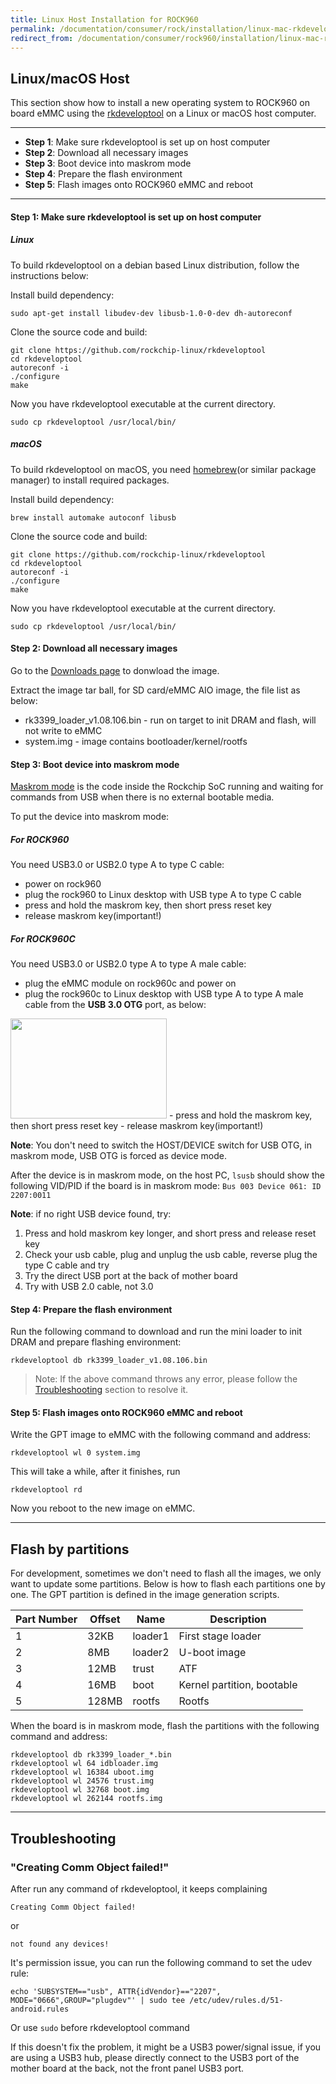 ```yaml
---
title: Linux Host Installation for ROCK960
permalink: /documentation/consumer/rock/installation/linux-mac-rkdeveloptool/
redirect_from: /documentation/consumer/rock960/installation/linux-mac-rkdeveloptool/
---
```


## Linux/macOS Host

This section show how to install a new operating system to ROCK960 on board eMMC using the [rkdeveloptool](http://opensource.rock-chips.com/wiki_Rkdeveloptool) on a Linux or macOS host computer.

***

- **Step 1**: Make sure rkdeveloptool is set up on host computer
- **Step 2**: Download all necessary images
- **Step 3**: Boot device into maskrom mode
- **Step 4**: Prepare the flash environment
- **Step 5**: Flash images onto ROCK960 eMMC and reboot

***

#### **Step 1**: Make sure rkdeveloptool is set up on host computer

##### Linux

To build rkdeveloptool on a debian based Linux distribution, follow the instructions below:

Install build dependency:

    sudo apt-get install libudev-dev libusb-1.0-0-dev dh-autoreconf

Clone the source code and build:

    git clone https://github.com/rockchip-linux/rkdeveloptool
    cd rkdeveloptool
    autoreconf -i
    ./configure
    make

Now you have rkdeveloptool executable at the current directory.

    sudo cp rkdeveloptool /usr/local/bin/

##### macOS

To build rkdeveloptool on macOS, you need [homebrew](https://brew.sh/)(or similar package manager) to install required packages.

Install build dependency:

    brew install automake autoconf libusb

Clone the source code and build:

    git clone https://github.com/rockchip-linux/rkdeveloptool
    cd rkdeveloptool
    autoreconf -i
    ./configure
    make

Now you have rkdeveloptool executable at the current directory.

    sudo cp rkdeveloptool /usr/local/bin/

#### **Step 2**: Download all necessary images

Go to the [Downloads page](../downloads) to donwload the image.

Extract the image tar ball, for SD card/eMMC AIO image, the file list as below:

- rk3399_loader_v1.08.106.bin - run on target to init DRAM and flash, will not write to eMMC
- system.img - image contains bootloader/kernel/rootfs

#### **Step 3**: Boot device into maskrom mode

[Maskrom mode](http://opensource.rock-chips.com/wiki_Rockusb#Maskrom_mode) is the code inside the Rockchip SoC running and waiting for commands from USB when there is no external bootable media.

To put the device into maskrom mode:

##### For ROCK960

You need USB3.0 or USB2.0 type A to type C cable:

- power on rock960
- plug the rock960 to Linux desktop with USB type A to type C cable
- press and hold the maskrom key, then short press reset key
- release maskrom key(important!)

##### For ROCK960C
You need USB3.0 or USB2.0 type A to type A male cable:

- plug the eMMC module on rock960c and power on
- plug the rock960c to Linux desktop with USB type A to type A male cable from the **USB 3.0 OTG** port, as below:
<img src="../rock960c/additional-docs/images/images-install/rock960c_maskrom.jpeg" data-canonical-src="../rock960c/additional-docs/images/images-install/rock960c_maskrom.jpeg" width="250" height="160" />
- press and hold the maskrom key, then short press reset key
- release maskrom key(important!)

**Note**: You don't need to switch the HOST/DEVICE switch for USB OTG, in maskrom mode, USB OTG is forced as device mode.



After the device is in maskrom mode, on the host PC, `lsusb` should show the following VID/PID if the board is in maskrom mode: `Bus 003 Device 061: ID 2207:0011`

**Note**: if no right USB device found, try:

1. Press and hold maskrom key longer, and short press and release reset key
2. Check your usb cable, plug and unplug the usb cable, reverse plug the type C cable and try
3. Try the direct USB port at the back of mother board
4. Try with USB 2.0 cable, not 3.0

#### **Step 4**: Prepare the flash environment

Run the following command to download and run the mini loader to init DRAM and prepare flashing environment:

    rkdeveloptool db rk3399_loader_v1.08.106.bin

> Note: If the above command throws any error, please follow the
> [Troubleshooting](#Troubleshooting) section to resolve it.

#### **Step 5**: Flash images onto ROCK960 eMMC and reboot

Write the GPT image to eMMC with the following command and address:

	rkdeveloptool wl 0 system.img

This will take a while, after it finishes, run

    rkdeveloptool rd

Now you reboot to the new image on eMMC.

-------------------------------------------------
## Flash by partitions

For development, sometimes we don't need to flash all the images, we only want to update some partitions. Below is how to flash each partitions one by one. The GPT partition is defined in the image generation scripts.

| Part Number | Offset | Name    | Description                |
| ----------- | ------ | ------- | -------------------------- |
| 1           | 32KB   | loader1 | First stage loader         |
| 2           | 8MB    | loader2 | U-boot image               |
| 3           | 12MB   | trust   | ATF                        |
| 4           | 16MB   | boot    | Kernel partition, bootable |
| 5           | 128MB  | rootfs  | Rootfs                     |

When the board is in maskrom mode, flash the partitions with the following command and address:

	rkdeveloptool db rk3399_loader_*.bin
	rkdeveloptool wl 64 idbloader.img
	rkdeveloptool wl 16384 uboot.img
	rkdeveloptool wl 24576 trust.img
	rkdeveloptool wl 32768 boot.img
	rkdeveloptool wl 262144 rootfs.img

-------------------------------------------------

## Troubleshooting

### "Creating Comm Object failed!"

After run any command of rkdeveloptool, it keeps complaining

```
Creating Comm Object failed!
```
or
```
not found any devices!
```

It's permission issue, you can run the following command to set the udev rule:

    echo 'SUBSYSTEM=="usb", ATTR{idVendor}=="2207", MODE="0666",GROUP="plugdev"' | sudo tee /etc/udev/rules.d/51-android.rules

Or use `sudo` before rkdeveloptool command

If this doesn't fix the problem, it might be a USB3 power/signal issue, if you are using a USB3 hub, please directly connect to the USB3 port of the mother board at the back, not the front panel USB3 port.
